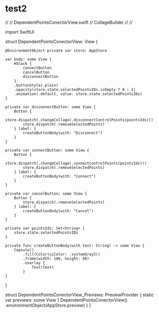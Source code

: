 # test2
//
//  DependentPointsConectorView.swift
//  CollageBuilder
//
//

import SwiftUI

struct DependentPointsConectorView: View {
    
    @EnvironmentObject private var store: AppStore
    
    var body: some View {
        HStack {
            connectButton
            cancelButton
            disconnectButton
        }
        .buttonStyle(.plain)
        .opacity(store.state.selectedPointsIDs.isEmpty ? 0 : 1)
        .animation(.default, value: store.state.selectedPointsIDs)
    }
    
    private var disconnectButton: some View {
        Button {
            store.dispatch(.changeCollage(.disconnectControlPoints(pointsIds)))
            store.dispatch(.removeSelectedPoints)
        } label: {
            createButtonBody(with: "Disconnect")
        }
    }
    
    private var connectButton: some View {
        Button {
            store.dispatch(.changeCollage(.connectControlPoints(pointsIds)))
            store.dispatch(.removeSelectedPoints)
        } label: {
            createButtonBody(with: "Connect")
        }
    }
    
    private var cancelButton: some View {
        Button {
            store.dispatch(.removeSelectedPoints)
        } label: {
            createButtonBody(with: "Cancel")
        }
    }
                           
    private var pointsIds: Set<String> {
        store.state.selectedPointsIDs
    }
    
    private func createButtonBody(with text: String) -> some View {
        Capsule()
            .fill(Color(uiColor: .systemGray3))
            .frame(width: 100, height: 40)
            .overlay {
                Text(text)
            }
    }
}

struct DependentPointsConectorView_Previews: PreviewProvider {
    static var previews: some View {
        DependentPointsConectorView()
            .environmentObject(AppStore.preview)
    }
}
